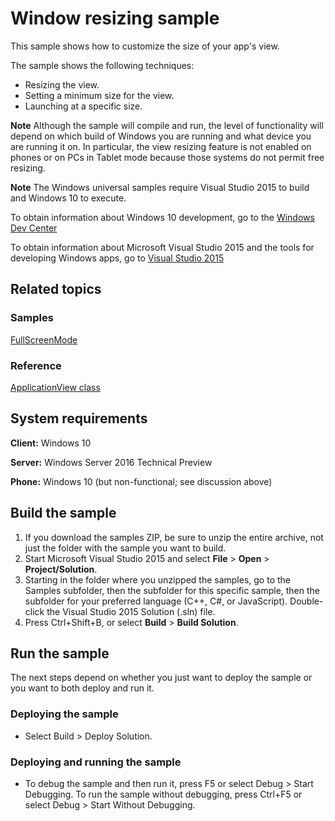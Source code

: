 <!---
  category: ControlsLayoutAndText
  samplefwlink: http://go.microsoft.com/fwlink/p/?LinkId=620026
--->

# Window resizing sample

This sample shows how to customize the size of your app's view.

The sample shows the following techniques:

- Resizing the view.
- Setting a minimum size for the view.
- Launching at a specific size.

**Note** Although the sample will compile and run, the level of functionality will depend on which build of Windows you are running and what device you are running it on.
In particular, the view resizing feature is not enabled on phones or on PCs in Tablet mode because those systems do not permit free resizing.

**Note** The Windows universal samples require Visual Studio 2015 to build and Windows 10 to execute.
 
To obtain information about Windows 10 development, go to the [Windows Dev Center](https://dev.windows.com)

To obtain information about Microsoft Visual Studio 2015 and the tools for developing Windows apps, go to [Visual Studio 2015](http://go.microsoft.com/fwlink/?LinkID=532422)

## Related topics

### Samples

[FullScreenMode](/Samples/FullScreenMode)

### Reference

[ApplicationView class](https://msdn.microsoft.com/en-us/library/windows/apps/windows.ui.viewmanagement.applicationview.aspx)

## System requirements

**Client:** Windows 10

**Server:** Windows Server 2016 Technical Preview

**Phone:** Windows 10 (but non-functional; see discussion above)

## Build the sample

1. If you download the samples ZIP, be sure to unzip the entire archive, not just the folder with the sample you want to build. 
2. Start Microsoft Visual Studio 2015 and select **File** \> **Open** \> **Project/Solution**.
3. Starting in the folder where you unzipped the samples, go to the Samples subfolder, then the subfolder for this specific sample, then the subfolder for your preferred language (C++, C#, or JavaScript). Double-click the Visual Studio 2015 Solution (.sln) file.
4. Press Ctrl+Shift+B, or select **Build** \> **Build Solution**.

## Run the sample

The next steps depend on whether you just want to deploy the sample or you want to both deploy and run it.

### Deploying the sample

- Select Build > Deploy Solution. 

### Deploying and running the sample

- To debug the sample and then run it, press F5 or select Debug >  Start Debugging. To run the sample without debugging, press Ctrl+F5 or select Debug > Start Without Debugging. 
